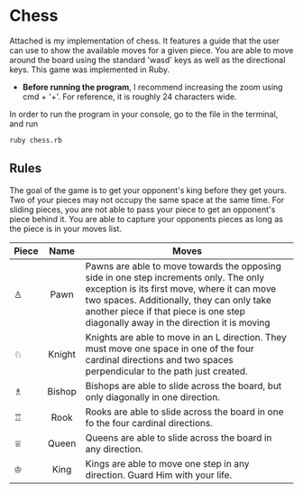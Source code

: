 # Chess
Attached is my implementation of chess. It features a guide that the user can use to show the available moves for a given piece. You are able to move around the board using the standard 'wasd' keys as well as the directional keys. This game was implemented in Ruby.

* **Before running the program**, I recommend increasing the zoom using cmd + '+'. For reference, it is roughly 24 characters wide. 

In order to run the program in your console, go to the file in the terminal, and run
```bash
ruby chess.rb
```

## Rules
The goal of the game is to get your opponent's king before they get yours. Two of your pieces may not occupy the same space at the same time. For sliding pieces, you are not able to pass your piece to get an opponent's piece behind it. You are able to capture your opponents pieces as long as the piece is in your moves list.

| Piece         | Name | Moves           |
| ------------- | :----------: | -------------|
| &#9817;      | Pawn | Pawns are able to move towards the opposing side in one step increments only. The only exception is its first move, where it can move two spaces. Additionally, they can only take another piece if that piece is one step diagonally away in the direction it is moving|
| &#9816;      | Knight      | Knights are able to move in an L direction. They must move one space in one of the four cardinal directions and two spaces perpendicular to the path just created.
| &#9815; | Bishop | Bishops are able to slide across the board, but only diagonally in one direction.
| &#9814; | Rook | Rooks are able to slide across the board in one fo the four cardinal directions.
| &#9813; | Queen | Queens are able to slide across the board in any direction.
| &#9812; | King | Kings are able to move one step in any direction. Guard Him with your life.
